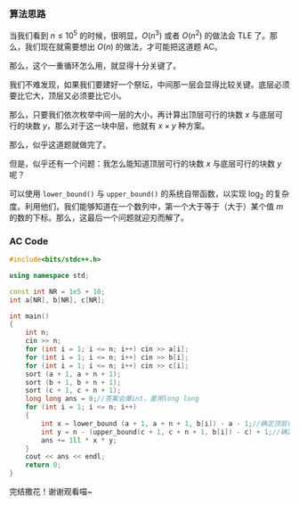 ### 算法思路

当我们看到 $n \le 10^5$ 的时候，很明显，$O(n^3)$ 或者 $O(n^2)$ 的做法会 TLE 了。那么，我们现在就需要想出 $O(n)$ 的做法，才可能把这道题 AC。

那么，这个一重循环怎么用，就显得十分关键了。

我们不难发现，如果我们要建好一个祭坛，中间那一层会显得比较关键。底层必须要比它大，顶层又必须要比它小。

那么，只要我们依次枚举中间一层的大小，再计算出顶层可行的块数 $x$ 与底层可行的块数 $y$，那么对于这一块中层，他就有 $x \times y$ 种方案。

那么，似乎这道题就做完了。

但是，似乎还有一个问题：我怎么能知道顶层可行的块数 $x$ 与底层可行的块数 $y$ 呢？

可以使用 `lower_bound()` 与 `upper_bound()` 的系统自带函数，以实现 $\log_2$ 的复杂度。利用他们，我们能够知道在一个数列中，第一个大于等于（大于）某个值 $m$ 的数的下标。那么，这最后一个问题就迎刃而解了。


### AC Code

```cpp
#include<bits/stdc++.h>

using namespace std;

const int NR = 1e5 + 10;
int a[NR], b[NR], c[NR];

int main()
{
	int n;
	cin >> n;
	for (int i = 1; i <= n; i++) cin >> a[i];
	for (int i = 1; i <= n; i++) cin >> b[i];
	for (int i = 1; i <= n; i++) cin >> c[i];
	sort (a + 1, a + n + 1);
	sort (b + 1, b + n + 1);
	sort (c + 1, c + n + 1);
	long long ans = 0;//答案会爆int，要用long long
	for (int i = 1; i <= n; i++)
	{
		int x = lower_bound (a + 1, a + n + 1, b[i]) - a - 1;//确定顶层有多少块能够被应用
		int y = n - (upper_bound(c + 1, c + n + 1, b[i]) - c) + 1;//确定底层有多少块能够被应用
		ans += 1ll * x * y;
	}
	cout << ans << endl;
	return 0;
}
```

完结撒花！谢谢观看喵~